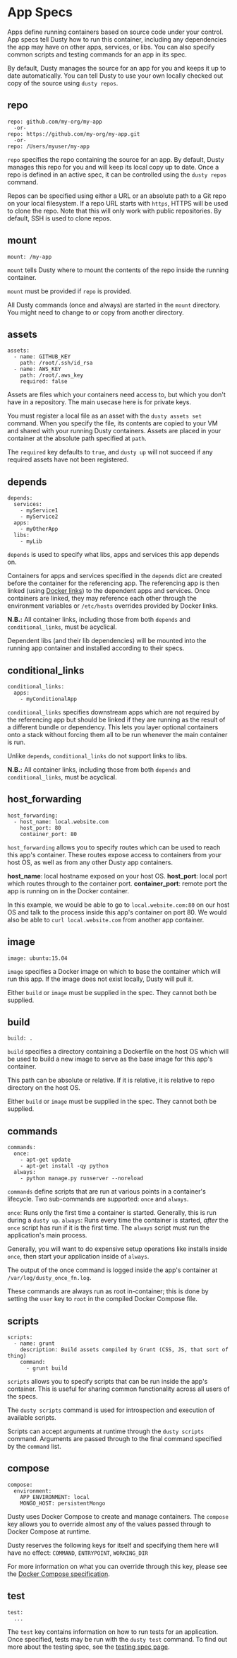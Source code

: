 # App Specs

Apps define running containers based on source code under your control. App specs tell
Dusty how to run this container, including any dependencies the app may have on other
apps, services, or libs. You can also specify common scripts and testing commands for
an app in its spec.

By default, Dusty manages the source for an app for you and keeps it up to date automatically.
You can tell Dusty to use your own locally checked out copy of the source using `dusty repos`.

## repo

```
repo: github.com/my-org/my-app
  -or-
repo: https://github.com/my-org/my-app.git
  -or-
repo: /Users/myuser/my-app
```

`repo` specifies the repo containing the source for an app. By default, Dusty manages this
repo for you and will keep its local copy up to date. Once a repo is defined in an active spec,
it can be controlled using the `dusty repos` command.

Repos can be specified using either a URL or an absolute path to a Git repo on your local filesystem.
If a repo URL starts with `https`, HTTPS will be used to clone the repo.  Note that this will only work
with public repositories.  By default, SSH is used to clone repos.

## mount

```
mount: /my-app
```

`mount` tells Dusty where to mount the contents of the repo inside the running container.

`mount` must be provided if `repo` is provided.

All Dusty commands (once and always) are started in the `mount` directory.  You might need to change to or copy from another directory.

## assets

```
assets:
  - name: GITHUB_KEY
    path: /root/.ssh/id_rsa
  - name: AWS_KEY
    path: /root/.aws_key
    required: false
```

Assets are files which your containers need access to, but which you don't have in a repository.  The main usecase here is for private keys.

You must register a local file as an asset with the `dusty assets set` command. When you specify the file, its contents are copied to your VM and shared with your running Dusty containers. Assets are placed in your container at the absolute path specified at `path`.

The `required` key defaults to `true`, and `dusty up` will not succeed if any required assets have not been registered.

## depends

```
depends:
  services:
    - myService1
    - myService2
  apps:
    - myOtherApp
  libs:
    - myLib
```

`depends` is used to specify what libs, apps and services this app depends on.

Containers for apps and services specified in the `depends` dict are created before the container
for the referencing app. The referencing app is then linked (using [Docker links](https://docs.docker.com/userguide/dockerlinks/))
to the dependent apps and services. Once containers are linked, they may reference each other through
the environment variables or `/etc/hosts` overrides provided by Docker links.

**N.B.:** All container links, including those from both `depends` and `conditional_links`, must be acyclical.

Dependent libs (and their lib dependencies) will be mounted into the running app container and
installed according to their specs.

## conditional_links

```
conditional_links:
  apps:
    - myConditionalApp
```

`conditional_links` specifies downstream apps which are not required by the referencing app but
should be linked if they are running as the result of a different bundle or dependency. This lets
you layer optional containers onto a stack without forcing them all to be run whenever the main
container is run.

Unlike `depends`, `conditional_links` do not support links to libs.

**N.B.:** All container links, including those from both `depends` and `conditional_links`, must be acyclical.

## host_forwarding

```
host_forwarding:
  - host_name: local.website.com
    host_port: 80
    container_port: 80
```

`host_forwarding` allows you to specify routes which can be used to reach this app's container.  These routes expose access to containers from your host OS, as well as from any other Dusty app containers.

**host_name**: local hostname exposed on your host OS.
**host_port**: local port which routes through to the container port.
**container_port**: remote port the app is running on in the Docker container.

In this example, we would be able to go to `local.website.com:80` on our host OS and talk to the process inside this app's container on port 80.
We would also be able to `curl local.website.com` from another app container.

## image

```
image: ubuntu:15.04
```

`image` specifies a Docker image on which to base the container which will run this
app. If the image does not exist locally, Dusty will pull it.

Either `build` or `image` must be supplied in the spec. They cannot both be supplied.

## build

```
build: .
```

`build` specifies a directory containing a Dockerfile on the host OS which will be used
to build a new image to serve as the base image for this app's container.

This path can be absolute or relative. If it is relative, it is relative to repo directory
on the host OS.

Either `build` or `image` must be supplied in the spec. They cannot both be supplied.

## commands

```
commands:
  once:
    - apt-get update
    - apt-get install -qy python
  always:
    - python manage.py runserver --noreload
```

`commands` define scripts that are run at various points in a container's lifecycle. Two sub-commands are
supported: `once` and `always`.

`once`: Runs only the first time a container is started. Generally, this is run during a `dusty up`.
`always`: Runs every time the container is started, *after* the `once` script has run if it is the first time.
The `always` script must run the application's main process.

Generally, you will want to do expensive setup operations like installs inside `once`, then start your
application inside of `always`.

The output of the once command is logged inside the app's container at `/var/log/dusty_once_fn.log`.

These commands are always run as root in-container; this is done by setting the `user` key to `root` in
the compiled Docker Compose file.

## scripts

```
scripts:
  - name: grunt
    description: Build assets compiled by Grunt (CSS, JS, that sort of thing)
    command:
      - grunt build
```

`scripts` allows you to specify scripts that can be run inside the app's container. This is useful
for sharing common functionality across all users of the specs.

The `dusty scripts` command is used for introspection and execution of available scripts.

Scripts can accept arguments at runtime through the `dusty scripts` command.  Arguments are passed through
to the final command specified by the `command` list.

## compose

```
compose:
  environment:
    APP_ENVIRONMENT: local
    MONGO_HOST: persistentMongo
```

Dusty uses Docker Compose to create and manage containers. The `compose` key allows you to
override almost any of the values passed through to Docker Compose at runtime.

Dusty reserves the following keys for itself and specifying them here will have no effect: `COMMAND`, `ENTRYPOINT`, `WORKING_DIR`

For more information on what you can override through this key, please see
the [Docker Compose specification](https://docs.docker.com/compose/yml/).

## test

```
test:
  ...
```

The `test` key contains information on how to run tests for an application. Once specified,
tests may be run with the `dusty test` command. To find out more about the testing spec,
see the [testing spec page](./test-specs.md).
